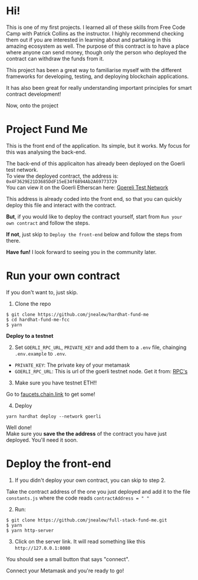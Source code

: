 # Hi! 

This is one of my first projects. I learned all of these skills from Free Code Camp with Patrick Collins as the instructor. I highly recommend checking them out if you are interested in learning about and partaking in this amazing ecosystem as well.
The purpose of this contract is to have a place where anyone can send money, though only the person who deployed the contract can withdraw the funds from it.  

This project has been a great way to familiarise myself with the different frameworks for developing, testing, and deploying blockchain applications.  

It has also been great for really understanding important principles for smart contract development!  

Now, onto the project

# Project Fund Me

This is the front end of the application. Its simple, but it works. My focus for this was analysing the back-end.

The back-end of this applicaiton has already been deployed on the Goerli test network.  
To view the deployed contract, the address is: `0x4F3629E21D3685DdF15eE34f6894Ab2A69773729`   
You can view it on the Goerli Etherscan here: [Goereli Test Network](https://goerli.etherscan.io/address/0x4F3629E21D3685DdF15eE34f6894Ab2A69773729)

This address is already coded into the front end, so that you can quickly deploy this file and interact with the contract. 

**But**, if you would like to deploy the contract yourself, start from `Run your own contract` and follow the steps.   

**If not**, just skip to `Deploy the front-end` below and follow the steps from there.  

**Have fun!** I look forward to seeing you in the community later.

# Run your own contract
If you don't want to, just skip.

1. Clone the repo 
```
$ git clone https://github.com/jnealew/hardhat-fund-me
$ cd hardhat-fund-me-fcc
$ yarn
```  
**Deploy to a testnet**  

2. Set `GOERLI_RPC_URL`, `PRIVATE_KEY` and add them to a `.env` file, chainging `.env.example` to `.env`.

- `PRIVATE_KEY`: The private key of your metamask
- `GOERLI_RPC_URL`: This is url of the goerli testnet node. Get it from: [RPC's](https://rpc.info/)

3. Make sure you have testnet ETH!!

Go to [faucets.chain.link](https://faucets.chain.link/) to get some!

4. Deploy

```
yarn hardhat deploy --network goerli
```
Well done!  
Make sure you **save the the address** of the contract you have just deployed. You'll need it soon.

# Deploy the front-end

1. If you didn't deploy your own contract, you can skip to step 2.  

Take the contract address of the one you just deployed and add it to the file `constants.js` where the code reads `contractAddress = " "`  

2. Run:
```
$ git clone https://github.com/jnealew/full-stack-fund-me.git
$ yarn
$ yarn http-server
```

3. Click on the server link. It will read something like this `http://127.0.0.1:8080`  

You should see a small button that says "connect".  

Connect your Metamask and you're ready to go!
